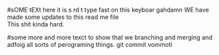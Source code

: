 #sOME tEXt here
it is s rd t type fast on this keyboar gahdamn
WE have made some updates to this read me file\
This shit kinda hard.

#some more and more texct to show that we branching and merging and adfoig all sorts of perograming things.
git commit vommoti
